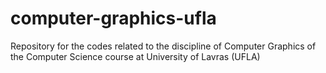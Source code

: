 # computer-graphics-ufla
Repository for the codes related to the discipline of Computer Graphics of the Computer Science course at University of Lavras (UFLA)

